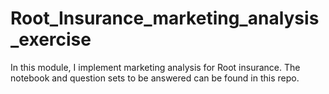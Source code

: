 # Root_Insurance_marketing_analysis_exercise
In this module, I implement marketing analysis for Root insurance. The notebook and question sets to be answered can be found in this repo. 
